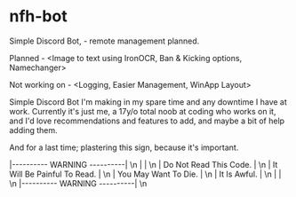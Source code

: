 # nfh-bot
Simple Discord Bot, - remote management planned.

Planned - <Image to text using IronOCR, Ban & Kicking options, Namechanger>

Not working on - <Logging, Easier Management, WinApp Layout>

Simple Discord Bot I'm making in my spare time and any downtime I have at work. Currently it's just me,
a 17y/o total noob at coding who works on it, and I'd love recommendations and features to add, and maybe a bit of help adding them.

And for a last time; plastering this sign, because it's important.

|---------- WARNING ----------| \n
|                             | \n
| Do Not Read This Code.      | \n
| It Will Be Painful To Read. | \n 
| You May Want To Die.        | \n
| It Is Awful.                | \n
|                             | \n
|---------- WARNING ----------| \n
